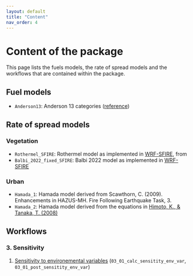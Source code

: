 ```yaml
---
layout: default
title: "Content"
nav_order: 4
---
```


# Content of the package

This page lists the fuels models, the rate of spread models and the workflows that are contained within the package.

## Fuel models

- `Anderson13`: Anderson 13 categories ([reference](https://www.fs.usda.gov/rm/pubs_int/int_gtr122.pdf))

## Rate of spread models

### Vegetation
- `Rothermel_SFIRE`: Rothermel model as implemented in [WRF-SFIRE](https://github.com/openwfm/WRF-SFIRE), from 
- `Balbi_2022_fixed_SFIRE`: Balbi 2022 model as implemented in [WRF-SFIRE](https://github.com/openwfm/WRF-SFIRE)

### Urban
- `Hamada_1`: Hamada model derived from Scawthorn, C. (2009). Enhancements in HAZUS-MH. Fire Following Earthquake Task, 3.
- `Hamada_2`: Hamada model derived from the equations in [Himoto, K., & Tanaka, T. (2008)](https://doi.org/10.1016/j.firesaf.2007.12.008)

## Workflows

### 3. Sensitivity

1. [Sensitivity to environemental variables](./workflows/sensitivity/ros_sensitivity.md) (`03_01_calc_sensitity_env_var`, `03_01_post_sensitity_env_var`)